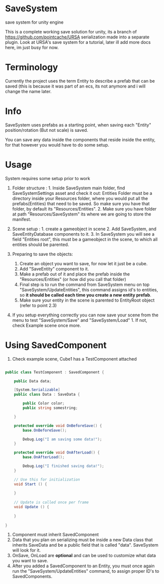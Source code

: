 # SaveSystem
save system for unity engine

This is a complete working save solution for unity, its a branch of https://github.com/pointcache/URSA serialization
made into a separate plugin. Look at URSA's save system for a tutorial, later ill add more docs here, im just busy for now.

# Terminology
  Currently the project uses the term Entity to describe a prefab that can be saved (this is because it was part of an ecs, its not anymore and i will change the name later.

# Info

SaveSystem uses prefabs as a starting point, when saving each "Entity" position/rotation (But not scale) is saved. 

You can save any data inside the components that reside inside the entity, for that however you would have to do some setup.



# Usage

System requires some setup prior to work

  1. Folder structure :
    1. Inside SaveSystem main folder, find SaveSystemSettings asset and check it out:
    Entities Folder must be a directory inside your Resources folder, where you would put all the prefabs(Entities) that need to be saved. So make sure you have that folder, by default its "Resources/Entities".
    2. Make sure you have folder at path "Resources/SaveSystem" its where we are going to store the manifest.
    
  2. Scene setup :
    1. create a gameobject in scene
    2. Add SaveSystem, and SaveEntityDatabase components to it.
    3. In SaveSystem you will see a field "Entities root", this must be a gameobject in the scene, to which all entities should be parented.
    
  3. Preparing to save the objects:
     1. Create an object you want to save, for now let it just be a cube.
     2. Add "SaveEntity" component to it.
     3. Make a prefab out of it and place the prefab inside the "Resources/Entities" (or how did you call that folder)
     4. Final step is to run the command from SaveSystem menu on top "SaveSystem/UpdateEntities", this command assigns id's to entities, so **it should be called each time you create a new entity prefab**.
     5. Make sure your entity in the scene is parented to EntityRoot object (refer to point 2.3)
     
  4. If you setup everything correctly you can now save your scene from the menu to test "SaveSystem/Save" and "SaveSystem/Load"
    1. If not, check Example scene once more.
    
# Using SavedComponent

1. Check example scene, Cube1 has a TestComponent attached

```cs

public class TestComponent : SavedComponent {

    public Data data;

    [System.Serializable]
    public class Data : SaveData {

        public Color color;
        public string somestring;

    }

    protected override void OnBeforeSave() {
        base.OnBeforeSave();

        Debug.Log("I am saving some data!");
    }

    protected override void OnAfterLoad() {
        base.OnAfterLoad();

        Debug.Log("I finished saving data!");
    }

    // Use this for initialization
    void Start () {
		
	}
	
	// Update is called once per frame
	void Update () {
		
	}
  
}

```

1. Component must inherit SavedComponent
2. Data that you plan on serializing must be inside a new Data class that inherits SaveData
  and be a public field that is called "data". SaveSystem will look for it.
3. OnSave, OnLoad are **optional** and can be used to customize what data you want to save.
4. After you added a SavedComponent to an Entity, you must once again run the "SaveSystem/UpdateEntities" command, to assign proper ID's to SavedComponents.


